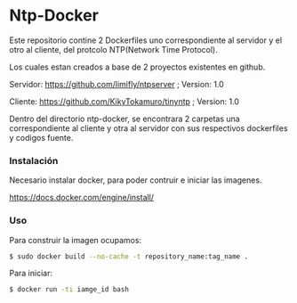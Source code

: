 # Ntp-Docker


Este repositorio contine 2 Dockerfiles uno correspondiente al servidor y el otro al cliente, del protcolo NTP(Network Time Protocol).

Los cuales estan creados a base de 2 proyectos existentes en github.

Servidor: https://github.com/limifly/ntpserver ; Version: 1.0

Cliente: https://github.com/KikyTokamuro/tinyntp ; Version: 1.0

Dentro del directorio ntp-docker, se encontrara 2 carpetas una correspondiente al cliente y otra al servidor con sus respectivos dockerfiles y codigos fuente.

### Instalación
Necesario instalar docker, para poder contruir e iniciar las imagenes.

https://docs.docker.com/engine/install/

### Uso

Para construir la imagen ocupamos:
```bash
$ sudo docker build --no-cache -t repository_name:tag_name .
```
Para iniciar:
```bash
$ docker run -ti iamge_id bash 
```

